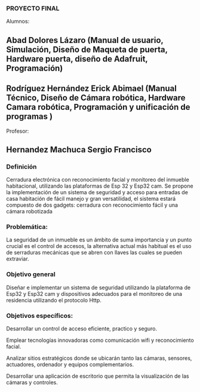 ### PROYECTO FINAL
Alumnos:
## Abad Dolores Lázaro  (Manual de usuario, Simulación, Diseño de Maqueta de puerta, Hardware puerta, diseño de Adafruit, Programación)
## Rodríguez Hernández Erick Abimael (Manual Técnico, Diseño de Cámara robótica, Hardware Camara robótica, Programación y unificación de programas )
Profesor:
## Hernandez Machuca Sergio Francisco 


### Definición
 Cerradura electrónica con reconocimiento facial y monitoreo del inmueble habitacional, utilizando las plataformas de  Esp 32 y Esp32 cam. 
 Se propone la implementación de un sistema de seguridad y acceso para entradas de casa habitación de fácil manejo y gran versatilidad, el sistema estará compuesto de dos gadgets: cerradura con reconocimiento fácil y una cámara robotizada

### Problemática:
La seguridad de un inmueble es un ámbito de suma importancia y un punto crucial es el control de accesos, la alternativa actual más habitual es el uso de serraduras mecánicas que se abren con llaves las cuales se pueden extraviar. 

### Objetivo general 

Diseñar e implementar un sistema de seguridad utilizando la plataforma de Esp32 y Esp32 cam y dispositivos adecuados para el monitoreo de una residencia utilizando el protocolo Http. 

 

### Objetivos específicos:  

Desarrollar un control de acceso eficiente, practico y seguro. 

Emplear tecnologías innovadoras como comunicación wifi y reconocimiento facial. 

Analizar sitios estratégicos donde se ubicarán tanto las cámaras, sensores, actuadores, ordenador y equipos complementarios. 

Desarrollar una aplicación de escritorio que permita la visualización de las cámaras y controles.
